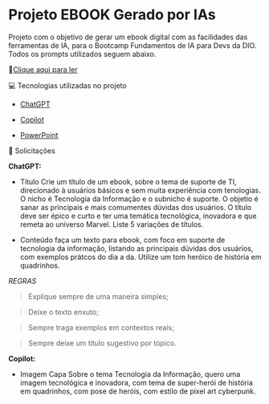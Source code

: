 # Projeto EBOOK Gerado por IAs

Projeto com o objetivo de gerar um ebook digital com as facilidades das ferramentas de IA, para o Bootcamp Fundamentos de IA para Devs da DIO. Todos os prompts utilizados seguem abaixo.

📕[Clique aqui para ler](https://github.com/Cristian-Eggert/meu-projeto/blob/main/Projeto%20Ebook.pdf)

💻 Tecnologias utilizadas no projeto

* [ChatGPT](https://chatgpt.com/?oai-dm=1)

* [Copilot](https://copilot.microsoft.com/?FORM=undexpand&)

* [PowerPoint](https://www.microsoft.com/en/microsoft-365/powerpoint)

🧠 Solicitações

**ChatGPT:**

- Título
Crie um título de um ebook, sobre o tema de suporte de TI, direcionado à usuários básicos e sem muita experiência com tenologias. O nicho é Tecnologia da Informação e o subnicho  é suporte. O objetio é sanar as principais e mais comumentes dúvidas dos usuários. O título deve ser épico e curto e ter uma temática tecnológica, inovadora e que remeta ao universo Marvel. Liste 5 variações de títulos.

- Conteúdo
faça um texto para ebook, com foco em suporte de tecnologia da informação, listando as principais dúvidas dos usuários, com exemplos prátcos do dia a da. Utilize um tom heróico de história em quadrinhos.

*REGRAS*
> Explique sempre de uma maneira simples;

> Deixe o texto enxuto;

> Sempre traga exemplos em contextos reais;

> Sempre deixe um título sugestivo por tópico.

**Copilot:**

- Imagem Capa
Sobre o tema Tecnologia da Informação, quero uma imagem tecnológica e inovadora, com tema de super-herói de história em quadrinhos, com pose de heróis, com estilo de pixel art cyberpunk.
